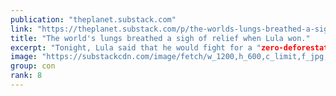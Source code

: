 ```yaml
---
publication: "theplanet.substack.com"
link: "https://theplanet.substack.com/p/the-worlds-lungs-breathed-a-sigh"
title: "The world's lungs breathed a sigh of relief when Lula won."
excerpt: "Tonight, Lula said that he would fight for a "zero-deforestation" target in the Amazon. Note that this is not a zero-illegal-deforestation target; he spoke about all deforestation. According to recent research, Luna's victory might stop the destruction of 75,960 km2 of the Amazon rainforest by 2030. The size of that territory is comparable to Panama. Brazil's emissions would be significantly reduced if this were done in conjunction with a renewed emphasis on forest restoration."
image: "https://substackcdn.com/image/fetch/w_1200,h_600,c_limit,f_jpg,q_auto:good,fl_progressive:steep/https%3A%2F%2Fbucketeer-e05bbc84-baa3-437e-9518-adb32be77984.s3.amazonaws.com%2Fpublic%2Fimages%2F59825339-33a0-4f71-bb93-731c5659f943_1080x608.jpeg"
group: con
rank: 8
---
```

